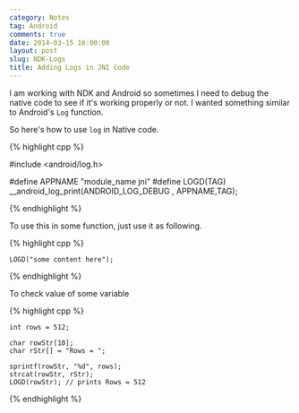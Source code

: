 ```yaml
---
category: Notes
tag: Android
comments: true
date: 2014-03-15 16:00:00
layout: post
slug: NDK-Logs
title: Adding Logs in JNI Code
---
```


I am working with NDK and Android so sometimes I need to debug the native code to see if it's working properly or not. I wanted something similar to Android's `Log` function.

So here's how to use `log` in Native code.

{% highlight cpp %}

#include <android/log.h>

#define APPNAME "module_name jni"
#define LOGD(TAG) __android_log_print(ANDROID_LOG_DEBUG , APPNAME,TAG);

{% endhighlight %}

To use this in some function, just use it as following.

{% highlight cpp %}

    LOGD("some content here");

{% endhighlight %}

To check value of some variable

{% highlight cpp %}

    int rows = 512;

    char rowStr[10];
    char rStr[] = "Rows = ";

    sprintf(rowStr, "%d", rows);
    strcat(rowStr, rStr);
    LOGD(rowStr); // prints Rows = 512

{% endhighlight %}

